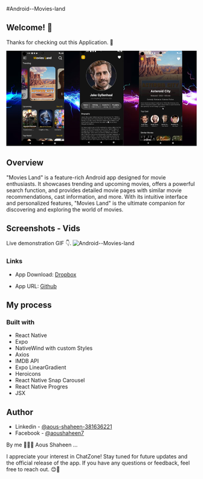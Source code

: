 #Android--Movies-land
## Welcome! 👋

Thanks for checking out this Application. 🎉

![Android--Movies-land](./showcase/web_view01.png)

## Overview
"Movies Land" is a feature-rich Android app designed for movie enthusiasts. It showcases trending and upcoming movies, offers a powerful search function, and provides detailed movie pages with similar movie recommendations, cast information, and more. With its intuitive interface and personalized features, "Movies Land" is the ultimate companion for discovering and exploring the world of movies.

## Screenshots - Vids

Live demonstration GIF 👇.
![Android--Movies-land](./showcase/web_view02.gif)

### Links

- App Download: [Dropbox](https://www.dropbox.com/scl/fi/ft0mfx0457x5rc6tvvfed/Movie-Land.apk?rlkey=sfc36rq9fk5sp0zyxoha76d0e&dl=0)

- App URL: [Github](https://github.com/shaheen7a/Android--Movies-land)

## My process

### Built with

- React Native
- Expo
- NativeWind with custom Styles
- Axios
- IMDB API
- Expo LinearGradient
- Heroicons
- React Native Snap Carousel
- React Native Progres
- JSX


## Author
- Linkedin - [@aous-shaheen-381636221](https://www.linkedin.com/in/shaheen2001/)
- Facebook - [@aoushaheen7](https://www.facebook.com/shaheen72001/)

By me 🚀🚀🚀 
Aous Shaheen ...

I appreciate your interest in ChatZone! Stay tuned for future updates and the official release of the app. If you have any questions or feedback, feel free to reach out. 😊🚀
